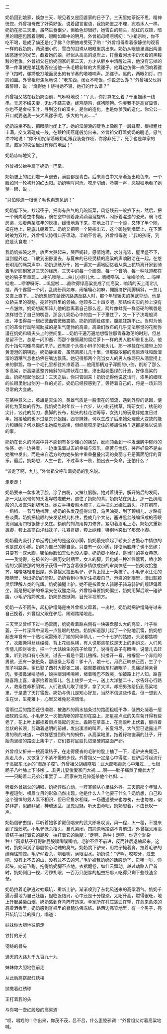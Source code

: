 二

奶奶回到娘家，倏忽三天，眼见着又是回婆家的日子了。三天里她茶饭不思，精神恍惚，外曾祖母做了好菜好饭，说着甜言蜜语，我奶奶置之不理，宛若木人一样。奶奶在那三天里，虽然进食很少，但脸色却很好，她雪白的额头，酡红的双颊，暗黑的眼圈包围着眼睛，眼睛如晕中的明月。外曾祖母唠唠叨叨：“小祖宗哟，你不吃不喝，是成了仙还是化了佛？你把娘难受死了哟！”外曾祖母看着像静坐的观音一样的我奶奶，两滴细小的、雪白的泪珠从眼眶里跳出来。奶奶从眼缝里漏出两道困惑迷惘的光芒，觑着她的娘，好似从高高的堤岸上，打量着河水中趴伏着的黑黢黢的老鱼。外曾祖父在奶奶回家的第二天，方才从醉乡中清醒过来，他没有忘掉的第一件事就是单廷秀答应送他一头毛眼新鲜的大黑骡子。他耳边仿佛一直回响着骡子飞跑时，骡蹄敲打地面发出的有节奏的嗒嗒响声。那骡子。黑的，两眼如灯，四蹄如盅。外曾祖母焦急地说：“老东西，闺女不吃饭，你说怎么办？”外曾祖父乜斜着醉眼，说：“烧得她！烧得她不轻，她打的什么谱？”

外曾祖父站在我奶奶面前，气咻咻地说：“丫头，你打算怎么着？千里姻缘一线串。无恩不结夫妻，无仇不结夫妻。嫁鸡随鸡，嫁狗随狗。你爹我不是高官显贵，你也不是金枝玉叶，寻到这样的富主，是你的造化，也是你爹我的造化。你公公一开口就要送我一头大黑骡子呢，多大的气派……”

奶奶端坐不动，把眼睛也闭上了。她的湿漉漉的睫毛上像刷了一层蜂蜜，根根粗壮丰满，交叉着碰成一线，在眼睑间燕尾般剪出来。外曾祖父盯着奶奶的睫毛，怒气冲冲地说：“你不用挓挲着眼翅毛跟我装聋作哑，你除非死了，死了也是单家的鬼，戴家的坟茔里没有你的地盘！”

奶奶哧哧地笑了。

外曾祖父抬手扇了奶奶一巴掌。

奶奶腮上的红润啦一声退去，满脸都是青白。后来青白中又渐渐洇出艳色来，一个脸如同一轮初升的红太阳。奶奶明眸闪烁，咬牙切齿，冷笑一声，恶狠狠地看了她爹一眼，说：

“只怕你连一根骡子毛也甭想见到！”

奶奶低下头，抄起筷子，把尚有热气的几碗饭菜，风卷残云一般扒下去，然后，把一个碗向着空中抛起，碗在空中侧着身滴滴溜溜旋转，闪烁着混浊的瓷光。碗飞过房梁，沾着两条陈年的灰挂，缓慢地落下来，在地上打了一个滚，又转了半个圈，扣在地上，碗底儿朝着天。奶奶又把另一个碗摔出去，这个碗碰到墙壁上，在下落时破为双片。外曾祖父惊得口开须动，半晌不言语。外曾祖母说：“我的孩呀，到底是认食啦！”

我奶奶摔碗之后，放声大哭起来，哭声婉转，感情饱满，水分充沛，屋里盛不下，溢到屋外边，飞散到田野里去，与夏末的已经受精的高粱的声响融洽在一起。在悠长明亮的痛哭声中，奶奶思绪万千，她一遍又一遍地回忆着从乘上花轿离开家到骑着毛驴回到家这三天的经历。三天中的每一个画面、每一个音响、每一种味道都在她的脑子里重现……喇叭唢呐……曲儿小腔儿大……嘀嘀嗒嗒……哞哞哈哈……吗哩哇啦……咿咿呀呀……叽里啦……直吹得绿高粱变成了红高粱，响晴的天上雨帘儿挂，两个霹雷一个闪，乱纷纷雨如麻，闹嚷嚷心如麻，拥拥挤挤雨脚横斜，一忽儿又直上直下……奶奶想起在蛤蟆坑路遇劫路人时，那个年轻轿夫的英武举动，他是众轿夫里的渠魁，宛若狗群里的领袖。他顶多二十四岁吧，那结结实实的脸上没有一点皱纹。奶奶想起那阵儿他的脸离着自己那么近，两片像蚌壳一样坚硬的嘴唇是怎样钳住了自己的嘴唇。那会儿奶奶心中的血一下子壅住了，又一下子决堤般涌出，冲击得每一根细微血管微微震颤。奶奶的脚趾痉挛，腹肌狂跳不止。当时为他们的革命行动呐喊助威的是生气蓬勃的高粱，高粱们散布的几乎无法察觉的花粉弥漫在奶奶和轿夫头上的空间里……奶奶千遍万遍地想留住那青春激荡的时刻，但总是留不住，总是一闪即逝，而那个像窖藏的腐烂萝卜一样的男人脸却重复出现。他的十指勾勾像鸟类的爪子。还有那个头梳小辫子的老头儿，那一串挂在他腰带上的黄澄澄的铜钥匙。奶奶静坐着，虽然离那儿几十里，但那股浓郁的高粱酒味和酸溜溜的酒糟气息也仿佛在嘴边飘荡。她记得那两个充当女人的男人像两只从酒里捞上来的醉鹅，每一个毛孔里都往外渗着酒……他用那柄刃子浑圆的小剑，削断了那么多高粱，断高粱茎整齐倾斜的马蹄状茬口里，渗出黏稠墨绿的汁液，好像高粱的血。奶奶想起他说过：三天之后，你只管回来！奶奶记得他说这话时，漆黑的细眯的长眼里射出剑刃一样的光芒。奶奶已经预感到了，等待着自己的，将是一场非同寻常的大变故。

在某种意义上，英雄是天生的，英雄气质是一股潜在的暗流，遇到外界的诱因，便转化为英雄的行为。我奶奶当时年仅一十六岁，从小刺花绣草，精研女红，绣花的尖针，铰花的剪刀，裹脚的长布，梳头的桂花油等等，女孩儿的玩意伴她度日过年。她接触的也不过是东邻姐姐，西邻妹妹，何以生成了后来她处理重大变故的能力和胆魄？何以锻炼出她临危虽惧，但终能咬牙挺住的英雄性格？这都是难以说清的事。

奶奶在长久的恸哭中并不感到有多少锥心的痛楚，反而领会到一种发泄胸中郁闷的快感。她一边哭着，一边重温着过去的幸福与欢乐，痛苦与忧伤，哭声好像不是由她嘴中发出，而是来自远方的为她头脑中重重叠叠出现的美丽与丑恶画面配伴的音乐。最后，奶奶想，人生一世，不过草木一秋，豁出去一条命，还怕什么？

“该走了啊，九儿。”外曾祖父呼叫着奶奶的乳名说。

走走走！

奶奶要来一盆水洗了脸，涂了白粉，又抹红胭脂。她对着镜子，解开脑后的发网，那一大团沉甸甸的头发哗啦啦散开，遮住了奶奶的背。奶奶站在炕上，那一匹绸缎般的头发直泻到腿弯处。她右手持着梨木梳子，左手把头发绕过肩头，揽在胸前，一绺绺、一节节地梳理。奶奶的头发茂盛得出奇，乌黑油亮，到了顶梢儿，才略有些淡黄。奶奶把梳顺的头发紧根儿扎住，挽成几个大花，塞进黑丝线编织成的密眼发网里用四根银簪子叉住。额前的刘海用剪刀修齐，紧切着眉毛上沿。奶奶又重新裹脚，套上高筒白洋线袜子，扎紧裤腿，套上绣鞋，特别地突出了那双小脚。

奶奶最先吸引了单廷秀目光的是这双小脚，奶奶最先唤起了轿夫余占鳌心中情欲的也是这双小脚。奶奶为自己的脚自豪。只要有一双小脚，即便满脸麻子也不愁嫁；只要有一双大脚，哪怕你脸如天仙也没人要。奶奶脚小脸俊，是当时的美女典范。——我觉得，在极长的一段历史时期里，女人的脚，异化成一种准性器官，娇小玲珑的尖脚使那时的男子获得一种包含着很多情欲成份的审美快感——奶奶收拾整齐，咯噔咯噔走出屋。外曾祖父拉出毛驴，驴背上搭上一条被子。小毛驴水汪汪的眼睛里，映出奶奶的倩影。奶奶看到小毛驴注视着自己，澄澈的驴眼里，漾出聪颖灵悟理解人类的光辉。奶奶骗腿上驴。她不是按着女人骑骡子骑马骑驴的规矩偏着坐，而是把毛驴的脊梁夹在双腿之间。外曾祖母要奶奶偏坐，奶奶用脚后跟一磕驴腹，小毛驴抬蹄就走。奶奶昂首挺胸，目光平视前方。

奶奶一去不回头，起初驴缰绳是由外曾祖父牵着。一出村，奶奶就把驴缰绳夺过来自己挽着。外曾祖父跟在驴后，踢踢踏踏地走。

三天里又曾经下过一场雷雨，奶奶看着路右侧有一块碾盘那么大的高粱，叶子枯萎，于一片深绿中呈现一点显眼的枯白。奶奶知道那儿起了一个贴地沉雷，奶奶想起去年曾有一个贴地沉雷殛杀了她的同伴倩儿，一个十七岁的姑娘，头发都焦糊了，衣服撕得丝丝缕缕，背上花纹纵横，有人说那些花纹是天上的蝌蚪文。人们风传倩儿图财害命，把一个大姑娘生的孩子给毁了。说得有鼻子有眼哩。说倩儿去赶集，听到路口有小孩哭，过去一看是个婴儿襁褓。抖搂开一看，襁褓里一个赤红的男孩，还有一张纸条，那纸条上写着：爹十八，娘十七，月亮正晌参正西，生了个孩子叫路喜。爹已娶了西村大脚张二姐，娘就要嫁给东村疤眼子，忍痛抛掉亲骨肉，爹擤鼻涕哧哧哧，娘抹眼泪唏唏唏，堵着嘴巴不敢哭，怕被路上行人知。路喜路喜路上喜，谁家捡着谁家儿，包上绫罗一丈一，送上大洋整二十，求告好心行路人，救条性命积阴骘。人们说倩儿取了绫罗，拿了大洋，却把男孩给扔到高粱地里，于是遭了天打雷轰。奶奶与倩儿是知心好友，当然不信这些传说，但一想到人生在世，生死难卜，心里又难免悲凉惆怅。

雷雨过后的路面还很潮湿，被激烈的雨水抽条过的路面粗粝干净，低凹处凝着一层细软的油泥。小毛驴又一次把清晰的蹄花印在路上，那星星点点的矢车菊开得有些老了，花上叶上都挂着雨点溅起的泥土。螽斯在草茎上、在高粱叶上伏着，颤抖着丝状的长须，剪动着透明的前翅，发出凄凉的叫声。长夏将尽，大气里已透露出严肃的秋的味道，一群群感觉到秋气的蚂蚱，从高粱地里，拖着籽粒饱满的肚子，开始向坚硬的路面上集中了，它们要将屁股扎进坚硬的路面产卵。

外曾祖父折来一根高粱秸子，在走得疲沓的毛驴的腚上抽了一下，毛驴夹夹尾巴，疾走几步，又恢复了不紧不慢的步伐。外曾祖父一定是心中得意，在驴后哼起流行于高密东北乡的“海茂子腔”。外曾祖父胡编瞎唱：武大郎喝毒药心中难过……七根肠子八叶肺上下哆嗦……丑男儿娶俊妻家门大祸……啊——肚子痛煞了俺武大了——只盼着二兄弟公事罢了……回家来为兄伸冤杀他个乜斜……

听着外曾祖父的胡唱，奶奶怦然心动，一阵寒颤从心里往外抖。三天前那个年轻人手握短剑、横眉立目的形象凸然出现。他是什么人？他要干什么？奶奶想，自己和这个强悍的男人素不相识，但已经鱼水相喋，一场遭遇战来也匆匆，去也匆匆，似梦非梦，似醒非醒，神魂迷乱，见鬼见魅。听天由命吧，奶奶想着，不由长叹一声。

奶奶信驴由缰，耳听着她爹爹颠倒唱来的武大郎咏叹调，风一程，火一程，不觉来到了蛤蟆坑。小毛驴低头抬头，鼻孔紧闭，四蹄原地踏跳不肯前进。外曾祖父用高粱秸子抽打着它的屁股，抽打着它的后腿：“走啊，杂种！走啊，你这个驴杂种！”高粱秸子打得驴屁股噗唧噗唧响，毛驴不但不前进，反而往后退缩起来。这时，奶奶闻到了那股惊心动魄的臭气。奶奶跳下驴来，用袖子掩着鼻，拉着毛驴的缰绳往前拽。毛驴仰着头，咧着嘴，满眼泪水。奶奶说：“驴啊，咬咬牙，过去吧，没有上不去的山，没有过不去的河。”毛驴被我奶奶的话感动了，它噢一叫，仰起头，向前飞跑，拖得奶奶脚不点地，衣裾翻卷，如红云飘动。越过劫路人尸首时，奶奶侧目一视，污秽扎眼，一百万只肥胖的蛆虫把那人吃得只剩下些残渣余孽。

奶奶拉着毛驴逃过蛤蟆坑，重新上驴。渐渐嗅到了东北风送来的高粱酒气。奶奶千遍万遍地为自己壮胆，但临近结局，心中还是十分惶恐。太阳升高，燃得很旺，地上升起袅袅白烟，奶奶感到脊背阵阵透凉。单家所在村庄遥遥在望，在愈来愈浓的高粱酒香里，奶奶感到脊椎里的骨髓仿佛冻结。路西边高粱地里，有一个男子，亮开坑坑洼洼的嗓门，唱道：

妹妹你大胆地往前走

铁打的牙关

钢铸的骨头

通天的大路九千九百九十九

妹妹你大胆地往前走

从此后高搭起红绣楼

抛撒着红绣球

正打着我的头

与你喝一壶红殷殷的高粱酒

“哎，唱戏的！你出来，你茂不茂，吕不吕，什么歪腔邪调！”外曾祖父对着高粱地喊。